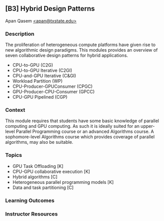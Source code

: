 ## [B3] Hybrid Design Patterns 
Apan Qasem [\<apan@txstate.edu\>](apan@txstate.edu)
   
### Description 
The proliferation of heterogeneous compute platforms have given rise to new algorithmic design
paradigms. This modules provides an overview of seven collaborative design patterns for hybrid applications. 

* CPU-to-GPU (C2G)
* CPU-to-GPU Iterative (C2GI)
* CPU-and-GPU Iterative (C&GI)
* Workload Partition (WP)
* CPU-Producer-GPUConsumer (CPGC)
* GPU-Producer-CPU-Consumer (GPCC)
* CPU-GPU Pipelined (CGP)

### Context

This module requires that students have some basic knowledge of parallel computing and GPU
computing. As such it is ideally suited for an upper-level Parallel Programming course or an
advanced Algorithms course. A sophomore-level Algorithms course which provides coverage of
parallel algorithms, may also be suitable. 

### Topics 

* GPU Task Offloading [K]
* CPU-GPU collaborative execution [K]
* Hybrid algorithms [C]
* Heterogeneous parallel programming models [K]
* Data and task partitioning [C]

### Learning Outcomes


### Instructor Resources 




